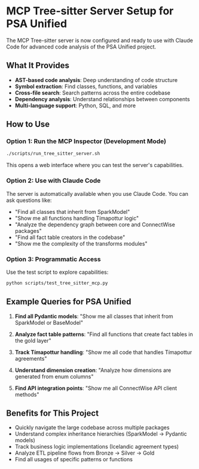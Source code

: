 # MCP Tree-sitter Server Setup for PSA Unified

The MCP Tree-sitter server is now configured and ready to use with Claude Code for advanced code analysis of the PSA Unified project.

## What It Provides

- **AST-based code analysis**: Deep understanding of code structure
- **Symbol extraction**: Find classes, functions, and variables
- **Cross-file search**: Search patterns across the entire codebase
- **Dependency analysis**: Understand relationships between components
- **Multi-language support**: Python, SQL, and more

## How to Use

### Option 1: Run the MCP Inspector (Development Mode)

```bash
./scripts/run_tree_sitter_server.sh
```

This opens a web interface where you can test the server's capabilities.

### Option 2: Use with Claude Code

The server is automatically available when you use Claude Code. You can ask questions like:

- "Find all classes that inherit from SparkModel"
- "Show me all functions handling Tímapottur logic"
- "Analyze the dependency graph between core and ConnectWise packages"
- "Find all fact table creators in the codebase"
- "Show me the complexity of the transforms modules"

### Option 3: Programmatic Access

Use the test script to explore capabilities:

```bash
python scripts/test_tree_sitter_mcp.py
```

## Example Queries for PSA Unified

1. **Find all Pydantic models**:
   "Show me all classes that inherit from SparkModel or BaseModel"

2. **Analyze fact table patterns**:
   "Find all functions that create fact tables in the gold layer"

3. **Track Tímapottur handling**:
   "Show me all code that handles Tímapottur agreements"

4. **Understand dimension creation**:
   "Analyze how dimensions are generated from enum columns"

5. **Find API integration points**:
   "Show me all ConnectWise API client methods"

## Benefits for This Project

- Quickly navigate the large codebase across multiple packages
- Understand complex inheritance hierarchies (SparkModel → Pydantic models)
- Track business logic implementations (Icelandic agreement types)
- Analyze ETL pipeline flows from Bronze → Silver → Gold
- Find all usages of specific patterns or functions